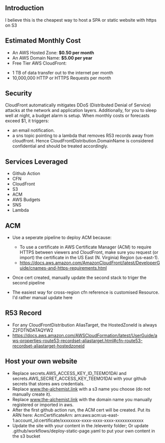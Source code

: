 ## Introduction
I believe this is the cheapest way to host a SPA or static website with https on S3

## Estimated Monthly Cost
* An AWS Hosted Zone: **$0.50 per month**
* An AWS Domain Name: **$5.00 per year**
* Free Tier AWS CloudFront:
- 1 TB of data transfer out to the internet per month
- 10,000,000 HTTP or HTTPS Requests per month

## Security

CloudFront automatically mitigates DDoS (Distributed Denial of Service) attacks at the network and application layers. Additionally, for you to sleep well at night, a budget alarm is setup. When monthly costs or forecasts exceed $1, it triggers:
- an email notification.
- a sns topic pointing to a lambda that removes R53 records away from cloudfront. Hence CloudFrontDistribution.DomainName is considered confidential and should be treated accordingly.

## Services Leveraged
- Github Action
- CFN
- CloudFront
- S3
- ACM
- AWS Budgets
- SNS
- Lambda

## ACM

* Use a seperate pipeline to deploy ACM because:
    - To use a certificate in AWS Certificate Manager (ACM) to require HTTPS between viewers and CloudFront, make sure you request (or import) the certificate in the US East (N. Virginia) Region (us-east-1).
    - https://docs.aws.amazon.com/AmazonCloudFront/latest/DeveloperGuide/cnames-and-https-requirements.html

* Once cert created, manually update the second stack to triger the second pipeline
* The easiest way for cross-region cfn reference is customised Resource. I'd rather manual update here

## R53 Record

* For any CloudFrontDistribution AliasTarget, the HostedZoneId is always Z2FDTNDATAQYW2
* https://docs.aws.amazon.com/AWSCloudFormation/latest/UserGuide/aws-properties-route53-recordset-aliastarget.html#cfn-route53-recordset-aliastarget-hostedzoneid

## Host your own website
- Replace secrets.AWS_ACCESS_KEY_ID_TEEMO1DAI and secrets.AWS_SECRET_ACCESS_KEY_TEEMO1DAI with your github secrets that stores aws credentials.
- Replace www.the-alchemist.link with a s3 name you choose (do not manually create it).
- Replace www.the-alchemist.link with the domain name you manually registered or imported in aws.
- After the first github action run, the ACM cert will be created. Put its ARN here: AcmCertificateArn: arn:aws:acm:us-east-1:account_id:certificate/xxxxxxxx-xxxx-xxxx-xxxx-xxxxxxxxxxxx
- Update the site with your content in the /eleventy folder; Or update .github/workflows/deploy-static-page.yaml to put your own content in the s3 bucket
